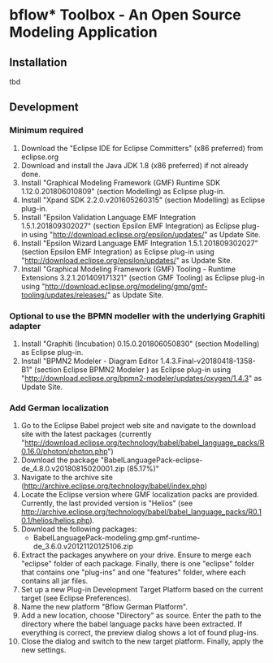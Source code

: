 # bflow* Toolbox - An Open Source Modeling Application

## Installation
tbd

## Development
### Minimum required

1. Download the "Eclipse IDE for Eclipse Committers" (x86 preferred) from eclipse.org
2. Download and install the Java JDK 1.8 (x86 preferred) if not already done.
3. Install "Graphical Modeling Framework (GMF) Runtime SDK	1.12.0.201806010809" (section Modelling) as Eclipse plug-in.
4. Install "Xpand SDK	2.2.0.v201605260315" (section Modelling) as Eclipse plug-in.
5. Install "Epsilon Validation Language EMF Integration	1.5.1.201809302027" (section Epsilon EMF Integration) as Eclipse plug-in using "http://download.eclipse.org/epsilon/updates/" as Update Site. 
6. Install "Epsilon Wizard Language EMF Integration	1.5.1.201809302027" (section Epsilon EMF Integration) as Eclipse plug-in using "http://download.eclipse.org/epsilon/updates/" as Update Site.
7. Install "Graphical Modeling Framework (GMF) Tooling - Runtime Extensions	3.2.1.201409171321" (section GMF Tooling) as Eclipse plug-in using "http://download.eclipse.org/modeling/gmp/gmf-tooling/updates/releases/" as Update Site.

### Optional to use the BPMN modeller with the underlying Graphiti adapter

1. Install "Graphiti (Incubation)	0.15.0.201806050830" (section Modelling) as Eclipse plug-in.
2. Install "BPMN2 Modeler - Diagram Editor	1.4.3.Final-v20180418-1358-B1" (section   Eclipse BPMN2 Modeler	) as Eclipse plug-in using "http://download.eclipse.org/bpmn2-modeler/updates/oxygen/1.4.3" as Update Site.

### Add German localization

1.  Go to the Eclipse Babel project web site and navigate to the download site with the latest packages (currently "http://download.eclipse.org/technology/babel/babel_language_packs/R0.16.0/photon/photon.php")
2.  Download the package "BabelLanguagePack-eclipse-de_4.8.0.v20180815020001.zip (85.17%)"
3.  Navigate to the archive site (http://archive.eclipse.org/technology/babel/index.php)
4.  Locate the Eclipse version where GMF localization packs are provided. 
    Currently, the last provided version is "Helios" (see http://archive.eclipse.org/technology/babel/babel_language_packs/R0.10.1/helios/helios.php).
5.  Download the following packages:
    * BabelLanguagePack-modeling.gmp.gmf-runtime-de_3.6.0.v20121120125106.zip
6.  Extract the packages anywhere on your drive. Ensure to merge each "eclipse" folder of each package.
    Finally, there is one "eclipse" folder that contains one "plug-ins" and one "features" folder, 
    where each contains all jar files.
7.  Set up a new Plug-in Development Target Platform based on the current target (see Eclipse Preferences).   
8.  Name the new platform "Bflow German Platform". 
9.  Add a new location, choose "Directory" as source. Enter the path to the directory 
    where the babel language packs have been extracted. If everything is correct, the preview 
    dialog shows a lot of found plug-ins.
10. Close the dialog and switch to the new target platform. Finally, apply the new settings.